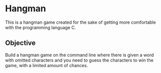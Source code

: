# Hangman

This is a hangman game created for the sake of getting more comfortable with the programming language C.

## Objective

Build a hangman game on the command line where there is given a word with omitted characters and you need to guess the characters to win the game, with a limited amount of chances.